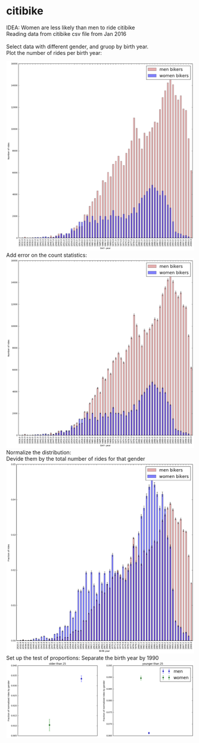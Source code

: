 # citibike

IDEA:
Women are less likely than men to ride citibike</br>
Reading data from citibike csv file from Jan 2016</br></br>
Select data with different gender, and gruop by birth year.</br>
Plot the number of rides per birth year:

![alt tag](https://github.com/ljc391/citibike/blob/master/download.png)
Add error on the count statistics:
![alt tag](https://github.com/ljc391/citibike/blob/master/download%20(1).png)
Normalize the distribution:</br>
Devide them by the total number of rides for that gender
![alt tag](https://github.com/ljc391/citibike/blob/master/download%20(2).png)
Set up the test of proportions:
Separate the birth year by 1990  
![alt tag](https://github.com/ljc391/citibike/blob/master/download%20(3).png)
